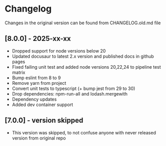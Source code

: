 # Changelog

Changes in the original version can be found from CHANGELOG.old.md file

## [8.0.0] - 2025-xx-xx

- Dropped support for node versions below 20
- Updated docusaur to latest 2.x version and published docs in github pages
- Fixed failing unit test and added node versions 20,22,24 to pipeline test matrix
- Bump eslint from 8 to 9
- Remove yarn from project
- Convert unit tests to typescript (+ bump jest from 29 to 30)
- Drop dependencies: npm-run-all and lodash.mergewith
- Dependency updates
- Added dev container support

## [7.0.0] - version skipped

- This version was skipped, to not confuse anyone with never released version from original repo
